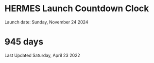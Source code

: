 # HERMES Launch Countdown Clock

Launch date: Sunday, November 24 2024
# 945 days

Last Updated Saturday, April 23 2022